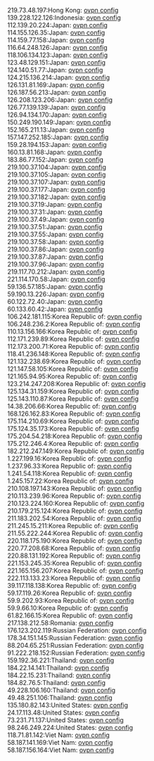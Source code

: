219.73.48.197:Hong Kong: [ovpn config](vpn/219_73_48_197.ovpn)  
139.228.122.126:Indonesia: [ovpn config](vpn/139_228_122_126.ovpn)  
112.139.20.224:Japan: [ovpn config](vpn/112_139_20_224.ovpn)  
114.155.126.35:Japan: [ovpn config](vpn/114_155_126_35.ovpn)  
114.159.77.158:Japan: [ovpn config](vpn/114_159_77_158.ovpn)  
116.64.248.126:Japan: [ovpn config](vpn/116_64_248_126.ovpn)  
118.106.134.123:Japan: [ovpn config](vpn/118_106_134_123.ovpn)  
123.48.129.151:Japan: [ovpn config](vpn/123_48_129_151.ovpn)  
124.140.51.77:Japan: [ovpn config](vpn/124_140_51_77.ovpn)  
124.215.136.214:Japan: [ovpn config](vpn/124_215_136_214.ovpn)  
126.131.81.169:Japan: [ovpn config](vpn/126_131_81_169.ovpn)  
126.187.56.213:Japan: [ovpn config](vpn/126_187_56_213.ovpn)  
126.208.123.206:Japan: [ovpn config](vpn/126_208_123_206.ovpn)  
126.77.139.139:Japan: [ovpn config](vpn/126_77_139_139.ovpn)  
126.94.134.170:Japan: [ovpn config](vpn/126_94_134_170.ovpn)  
150.249.190.149:Japan: [ovpn config](vpn/150_249_190_149.ovpn)  
152.165.211.13:Japan: [ovpn config](vpn/152_165_211_13.ovpn)  
157.147.252.185:Japan: [ovpn config](vpn/157_147_252_185.ovpn)  
159.28.194.153:Japan: [ovpn config](vpn/159_28_194_153.ovpn)  
160.13.81.168:Japan: [ovpn config](vpn/160_13_81_168.ovpn)  
183.86.77.152:Japan: [ovpn config](vpn/183_86_77_152.ovpn)  
219.100.37.104:Japan: [ovpn config](vpn/219_100_37_104.ovpn)  
219.100.37.105:Japan: [ovpn config](vpn/219_100_37_105.ovpn)  
219.100.37.107:Japan: [ovpn config](vpn/219_100_37_107.ovpn)  
219.100.37.177:Japan: [ovpn config](vpn/219_100_37_177.ovpn)  
219.100.37.182:Japan: [ovpn config](vpn/219_100_37_182.ovpn)  
219.100.37.19:Japan: [ovpn config](vpn/219_100_37_19.ovpn)  
219.100.37.31:Japan: [ovpn config](vpn/219_100_37_31.ovpn)  
219.100.37.49:Japan: [ovpn config](vpn/219_100_37_49.ovpn)  
219.100.37.51:Japan: [ovpn config](vpn/219_100_37_51.ovpn)  
219.100.37.55:Japan: [ovpn config](vpn/219_100_37_55.ovpn)  
219.100.37.58:Japan: [ovpn config](vpn/219_100_37_58.ovpn)  
219.100.37.86:Japan: [ovpn config](vpn/219_100_37_86.ovpn)  
219.100.37.87:Japan: [ovpn config](vpn/219_100_37_87.ovpn)  
219.100.37.96:Japan: [ovpn config](vpn/219_100_37_96.ovpn)  
219.117.70.212:Japan: [ovpn config](vpn/219_117_70_212.ovpn)  
221.114.170.58:Japan: [ovpn config](vpn/221_114_170_58.ovpn)  
59.136.57.185:Japan: [ovpn config](vpn/59_136_57_185.ovpn)  
59.190.13.226:Japan: [ovpn config](vpn/59_190_13_226.ovpn)  
60.122.72.40:Japan: [ovpn config](vpn/60_122_72_40.ovpn)  
60.133.60.42:Japan: [ovpn config](vpn/60_133_60_42.ovpn)  
106.242.181.115:Korea Republic of: [ovpn config](vpn/106_242_181_115.ovpn)  
106.248.236.2:Korea Republic of: [ovpn config](vpn/106_248_236_2.ovpn)  
110.13.156.166:Korea Republic of: [ovpn config](vpn/110_13_156_166.ovpn)  
112.171.239.89:Korea Republic of: [ovpn config](vpn/112_171_239_89.ovpn)  
112.173.200.71:Korea Republic of: [ovpn config](vpn/112_173_200_71.ovpn)  
118.41.236.148:Korea Republic of: [ovpn config](vpn/118_41_236_148.ovpn)  
121.132.238.69:Korea Republic of: [ovpn config](vpn/121_132_238_69.ovpn)  
121.147.58.105:Korea Republic of: [ovpn config](vpn/121_147_58_105.ovpn)  
121.165.94.95:Korea Republic of: [ovpn config](vpn/121_165_94_95.ovpn)  
123.214.247.208:Korea Republic of: [ovpn config](vpn/123_214_247_208.ovpn)  
125.134.31.159:Korea Republic of: [ovpn config](vpn/125_134_31_159.ovpn)  
125.143.110.87:Korea Republic of: [ovpn config](vpn/125_143_110_87.ovpn)  
14.38.206.66:Korea Republic of: [ovpn config](vpn/14_38_206_66.ovpn)  
168.126.162.83:Korea Republic of: [ovpn config](vpn/168_126_162_83.ovpn)  
175.114.210.69:Korea Republic of: [ovpn config](vpn/175_114_210_69.ovpn)  
175.124.35.173:Korea Republic of: [ovpn config](vpn/175_124_35_173.ovpn)  
175.204.54.218:Korea Republic of: [ovpn config](vpn/175_204_54_218.ovpn)  
175.212.246.4:Korea Republic of: [ovpn config](vpn/175_212_246_4.ovpn)  
182.212.247.149:Korea Republic of: [ovpn config](vpn/182_212_247_149.ovpn)  
1.227.199.16:Korea Republic of: [ovpn config](vpn/1_227_199_16.ovpn)  
1.237.96.33:Korea Republic of: [ovpn config](vpn/1_237_96_33.ovpn)  
1.241.54.118:Korea Republic of: [ovpn config](vpn/1_241_54_118.ovpn)  
1.245.157.22:Korea Republic of: [ovpn config](vpn/1_245_157_22.ovpn)  
210.108.197.143:Korea Republic of: [ovpn config](vpn/210_108_197_143.ovpn)  
210.113.239.96:Korea Republic of: [ovpn config](vpn/210_113_239_96.ovpn)  
210.123.224.160:Korea Republic of: [ovpn config](vpn/210_123_224_160.ovpn)  
210.179.215.124:Korea Republic of: [ovpn config](vpn/210_179_215_124.ovpn)  
211.183.202.54:Korea Republic of: [ovpn config](vpn/211_183_202_54.ovpn)  
211.245.15.211:Korea Republic of: [ovpn config](vpn/211_245_15_211.ovpn)  
211.55.222.244:Korea Republic of: [ovpn config](vpn/211_55_222_244.ovpn)  
220.118.175.190:Korea Republic of: [ovpn config](vpn/220_118_175_190.ovpn)  
220.77.208.68:Korea Republic of: [ovpn config](vpn/220_77_208_68.ovpn)  
220.88.131.192:Korea Republic of: [ovpn config](vpn/220_88_131_192.ovpn)  
221.153.245.35:Korea Republic of: [ovpn config](vpn/221_153_245_35.ovpn)  
221.165.156.207:Korea Republic of: [ovpn config](vpn/221_165_156_207.ovpn)  
222.113.133.23:Korea Republic of: [ovpn config](vpn/222_113_133_23.ovpn)  
39.117.118.138:Korea Republic of: [ovpn config](vpn/39_117_118_138.ovpn)  
59.17.119.26:Korea Republic of: [ovpn config](vpn/59_17_119_26.ovpn)  
59.9.202.93:Korea Republic of: [ovpn config](vpn/59_9_202_93.ovpn)  
59.9.66.10:Korea Republic of: [ovpn config](vpn/59_9_66_10.ovpn)  
61.82.166.15:Korea Republic of: [ovpn config](vpn/61_82_166_15.ovpn)  
217.138.212.58:Romania: [ovpn config](vpn/217_138_212_58.ovpn)  
176.123.202.119:Russian Federation: [ovpn config](vpn/176_123_202_119.ovpn)  
178.34.151.145:Russian Federation: [ovpn config](vpn/178_34_151_145.ovpn)  
88.204.65.251:Russian Federation: [ovpn config](vpn/88_204_65_251.ovpn)  
91.222.218.152:Russian Federation: [ovpn config](vpn/91_222_218_152.ovpn)  
159.192.36.221:Thailand: [ovpn config](vpn/159_192_36_221.ovpn)  
184.22.14.141:Thailand: [ovpn config](vpn/184_22_14_141.ovpn)  
184.22.15.231:Thailand: [ovpn config](vpn/184_22_15_231.ovpn)  
184.82.76.5:Thailand: [ovpn config](vpn/184_82_76_5.ovpn)  
49.228.106.160:Thailand: [ovpn config](vpn/49_228_106_160.ovpn)  
49.48.251.106:Thailand: [ovpn config](vpn/49_48_251_106.ovpn)  
135.180.82.143:United States: [ovpn config](vpn/135_180_82_143.ovpn)  
24.17.113.48:United States: [ovpn config](vpn/24_17_113_48.ovpn)  
73.231.71.137:United States: [ovpn config](vpn/73_231_71_137.ovpn)  
98.246.249.224:United States: [ovpn config](vpn/98_246_249_224.ovpn)  
118.71.81.142:Viet Nam: [ovpn config](vpn/118_71_81_142.ovpn)  
58.187.141.169:Viet Nam: [ovpn config](vpn/58_187_141_169.ovpn)  
58.187.156.164:Viet Nam: [ovpn config](vpn/58_187_156_164.ovpn)  
